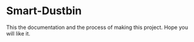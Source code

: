 # Smart-Dustbin
This the documentation and the process of making this project. Hope you will like it. 
